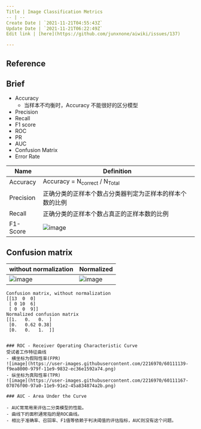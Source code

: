 ```yaml
---
Title | Image Classification Metrics
-- | --
Create Date | `2021-11-21T04:55:43Z`
Update Date | `2021-11-21T06:22:49Z`
Edit link | [here](https://github.com/junxnone/aiwiki/issues/137)

---
```

## Reference

## Brief
- Accuracy
  - 当样本不均衡时，Accuracy 不能很好的区分模型
- Precision
- Recall
- F1 score
- ROC
- PR
- AUC
- Confusion Matrix
- Error Rate



Name | Definition
-- | --
Accuracy | Accuracy = N<sub>correct</sub> / N<sub>Total</sub>
Precision | 正确分类的正样本个数占分类器判定为正样本的样本个数的比例
Recall | 正确分类的正样本个数占真正的正样本数的比例
F1-Score | ![image](https://user-images.githubusercontent.com/2216970/60110790-3ff31400-979f-11e9-9349-15c9b84d7099.png)



## Confusion matrix

without normalization | Normalized 
-- | --
![image](https://user-images.githubusercontent.com/2216970/54807154-49a83f80-4cb7-11e9-9704-696ad5a13047.png) | ![image](https://user-images.githubusercontent.com/2216970/54807161-4f9e2080-4cb7-11e9-9501-7f464858fb79.png)
```
Confusion matrix, without normalization
[[13  0  0]
 [ 0 10  6]
 [ 0  0  9]]
Normalized confusion matrix
[[1.   0.   0.  ]
 [0.   0.62 0.38]
 [0.   0.   1.  ]]


### ROC - Receiver Operating Characteristic Curve
受试者工作特征曲线
- 横坐标为假阳性率(FPR)
![image](https://user-images.githubusercontent.com/2216970/60111139-f9ea8000-979f-11e9-9832-ec36e1592a74.png)
- 纵坐标为真阳性率(TPR)
![image](https://user-images.githubusercontent.com/2216970/60111167-07076f00-97a0-11e9-91e2-45a834874a2b.png)

### AUC - Area Under the Curve

- AUC常常用来评估二分类模型的性能。
- 曲线下的面积通常指的是ROC曲线。
- 相比于准确率、召回率、F1值等依赖于判决阈值的评估指标，AUC则没有这个问题。


